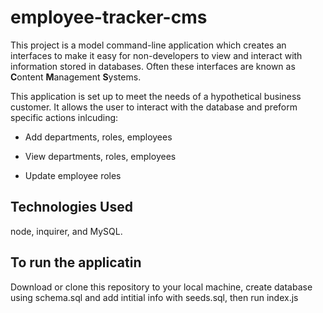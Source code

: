 # employee-tracker-cms
     
This project is a  model command-line application which creates an interfaces to make it easy for non-developers to view and interact with information stored in databases. Often these interfaces are known as **C**ontent **M**anagement **S**ystems.

This application is set up to meet the needs of a hypothetical business customer. It allows the user to interact with the database and  preform specific actions inlcuding:

  * Add departments, roles, employees

  * View departments, roles, employees

  * Update employee roles

 

## Technologies Used 
node, inquirer, and MySQL.

## To run the applicatin
Download or clone this repository to your local machine, create database using schema.sql and add intitial info with seeds.sql, then run index.js  






